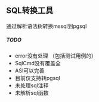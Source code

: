 SQL转换工具
---

通过解析语法树转换mssql到pgsql

##### TODO

- error没有处理 （包括测试用例的）
- SqlCmd没有覆盖全
- ASI可以完善
- 目前仅支持转pgsql
- 未处理sql注释
- 未解析sql函数
